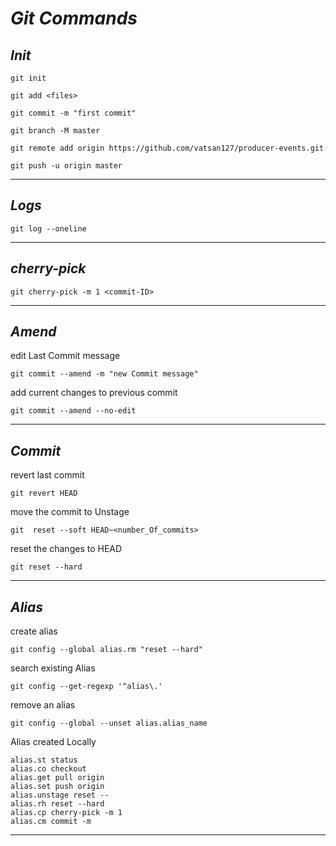 # _Git_ _Commands_

## _Init_

```
git init 
```

```
git add <files>
```

```
git commit -m "first commit"
```

```
git branch -M master
```

```
git remote add origin https://github.com/vatsan127/producer-events.git
```

```
git push -u origin master
```

---

## _Logs_

```
git log --oneline
```

---

## _cherry-pick_

```
git cherry-pick -m 1 <commit-ID>
```

---

## _Amend_

edit Last Commit message

```
git commit --amend -m "new Commit message"
```

add current changes to previous commit

```
git commit --amend --no-edit
```

---

## _Commit_

revert last commit

```
git revert HEAD
```

move the commit to Unstage

```
git  reset --soft HEAD~<number_Of_commits>
```

reset the changes to HEAD

```
git reset --hard
```

---

## _Alias_

create alias

```
git config --global alias.rm "reset --hard"
```

search existing Alias

```
git config --get-regexp '^alias\.'
```

remove an alias

```
git config --global --unset alias.alias_name
```

Alias created Locally

```
alias.st status
alias.co checkout
alias.get pull origin
alias.set push origin
alias.unstage reset --
alias.rh reset --hard
alias.cp cherry-pick -m 1
alias.cm commit -m
```

---
